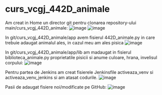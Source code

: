 # curs_vcgj_442D_animale
Am creat in Home un director git pentru clonarea repository-ului main/curs_vcgj_442D_animale:
![image](https://github.com/ivchrisp/curs_vcgj_442D_animale/assets/134277716/bb1eac47-b595-41b8-a06c-da01851eede4)
![image](https://github.com/ivchrisp/curs_vcgj_442D_animale/assets/134277716/a7c3e9e1-8814-4b65-871d-e305ac871dce)

In git/curs_vcgj_442D_animale/app avem fisierul 442D_animale.py in care trebuie adaugat animalul ales, in cazul meu am ales pisica
![image](https://github.com/ivchrisp/curs_vcgj_442D_animale/assets/134277716/2c877f02-92da-4a84-9e5a-f1c0e00cca2d)

In git/curs_vcgj_442D_animale/app/lib am madaugat in fisierul biblioteca_animale.py proprietatile pisicii si anume culoare, hrana, invelisul corpului:
![image](https://github.com/ivchrisp/curs_vcgj_442D_animale/assets/134277716/05f1c4d0-cfa3-4fce-a466-06e911367d29)

Pentru partea de Jenkins am creat fisierele Jenkinsfile activeaza_venv si activeaza_venv_jenkins si am atasat codurile.
![image](https://github.com/ivchrisp/curs_vcgj_442D_animale/assets/134277716/f5c549d0-f6e3-42f5-b17c-2023a7945eea)

Pasii de adaugat fisiere noi/modificate pe GitHub:
![image](https://github.com/ivchrisp/curs_vcgj_442D_animale/assets/134277716/1a58050a-1001-41b7-b229-778421ba77ff)
